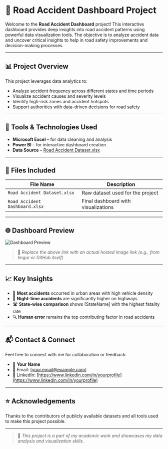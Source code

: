 # 🚗 Road Accident Dashboard Project

Welcome to the **Road Accident Dashboard** project! This interactive dashboard provides deep insights into road accident patterns using powerful data visualization tools. The objective is to analyze accident data and uncover critical insights to help in road safety improvements and decision-making processes.

---

## 📊 Project Overview

This project leverages data analytics to:

- Analyze accident frequency across different states and time periods
- Visualize accident causes and severity levels
- Identify high-risk zones and accident hotspots
- Support authorities with data-driven decisions for road safety

---

## 🧰 Tools & Technologies Used

- **Microsoft Excel** – for data cleaning and analysis
- **Power BI** – for interactive dashboard creation
- **Data Source** – [Road Accident Dataset.xlsx](./Road%20Accident%20Dataset.xlsx)

---

## 📂 Files Included

| File Name                       | Description                          |
|--------------------------------|--------------------------------------|
| `Road Accident Dataset.xlsx`   | Raw dataset used for the project     |
| `Road Accident Dashboard.xlsx` | Final dashboard with visualizations  |

---

## 🌐 Dashboard Preview

![Dashboard Preview](https://your-image-link-here.com/dashboard-preview.png)

> 📌 *Replace the above link with an actual hosted image link (e.g., from Imgur or GitHub itself)*

---

## 📈 Key Insights

- 🚧 **Most accidents** occurred in urban areas with high vehicle density  
- 🌙 **Night-time accidents** are significantly higher on highways  
- 🛣️ **State-wise comparison** shows [StateName] with the highest fatality rate  
- 🔍 **Human error** remains the top contributing factor in road accidents

---

## 📬 Contact & Connect

Feel free to connect with me for collaboration or feedback:

- 👤 **Your Name**  
- 📧 Email: [your.email@example.com]  
- 💼 LinkedIn: [https://www.linkedin.com/in/yourprofile](https://www.linkedin.com/in/yourprofile)

---

## ⭐ Acknowledgements

Thanks to the contributors of publicly available datasets and all tools used to make this project possible.

---

> 📝 *This project is a part of my academic work and showcases my data analysis and visualization skills.*

